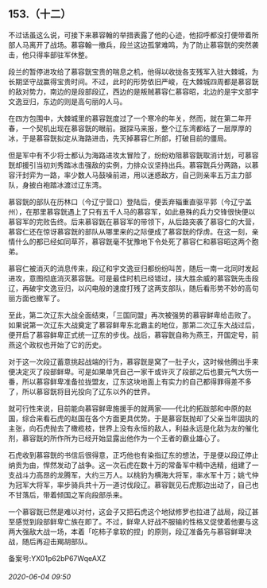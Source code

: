 ## 153.（十二）
不过话虽这么说，可接下来慕容翰的举措表露了他的心迹，他招呼都没打便带着所部人马离开了战场。慕容翰一撤兵，段兰这边孤掌难鸣，为了防止慕容皝的突然袭击，他只得率部驻军休整。



段兰的暂停进攻给了慕容皝宝贵的喘息之机，他得以收拢各支残军入驻大棘城，为长期坚守战赢得宝贵时间。不过，此时的形势依旧严峻，在大棘城四周都是慕容皝的敌对势力，南边的是段部段辽，西边的是叛贼慕容仁慕容昭，北边的是宇文部宇文逸豆归，东边的则是高句丽的人马。



在四方包围中，大棘城里的慕容皝度过了一个寒冷的年关，然而，就在第二年开春，一个契机出现在慕容皝的眼前。据探马来报，整个辽东湾都结了一层厚厚的冰，于是慕容皝拟定从海路进击，先灭掉慕容仁所部，打破目前的僵局。



但是军中有不少将士都认为海路进攻太冒险了，纷纷劝阻慕容皝取消计划，可慕容皝却援引当初刘秀踏冰击强敌的实例，力排众议坚持出兵。慕容皝兵分两路，以慕容汗封弈为一路，率少数人马鼓噪前进，用以迷惑敌方，自己则亲率五万主力部队，身披白袍踏冰渡过辽东湾。



慕容皝的部队在历林口（今辽宁营口）登陆后，便丢弃辎重直驱平郭（今辽宁盖州），在那里慕容皝遇上了只有五千人马的慕容军，如此悬殊的兵力交锋很快便以慕容军的完败告终。后来慕容皝在慕容军的带领下，从后路突袭了慕容仁的大营，慕容仁还在惊讶慕容皝的部队从哪里来的之际便成了慕容皝的俘虏。在这一刻，亲情什么的都已经如同草芥，慕容皝毫不犹豫地下令处死了慕容仁和慕容昭这两个胞弟。



慕容仁被消灭的消息传来，段辽和宇文逸豆归都纷纷叫苦，随后一南一北同时发起进攻，意图彻底消灭慕容皝。可是最佳时机已经错过，挟大胜余威的慕容皝先击段辽，再破宇文逸豆归，以闪电般的速度打残了这两支部队，随后看形势不妙的高句丽方面也撤军了。



至此，第二次辽东大战全面结束，「三国同盟」再次被强势的慕容鲜卑给击败了。如果说第一次辽东大战奠定了慕容鲜卑东北霸主的地位，那第二次辽东大战过后，便开启了慕容鲜卑正式统一辽东的步伐。战后，慕容皝自称为燕王，开国定号，前燕这个政权也开始了它的历史。



对于这一次段辽蓄意挑起战端的行为，慕容皝是窝了一肚子火，这时候他腾出手来便决定灭了段部鲜卑。可是如果单凭自己一家干或许灭了段部之后也要元气大伤一番，所以慕容鲜卑准备拉拢盟友，辽东这块地面上有实力的自己都得罪得差不多了，所以慕容皝将目光投向了辽东以外的世界。



就可行性来说，目前能向慕容鲜卑施援手的就两家——代北的拓跋部和中原的赵国，综合来看石虎的赵国在各个方面更具优势。于是慕容皝抛却了父亲当年固执的主张，向石虎抛去了橄榄枝，世界上没有永恒的敌人，利益永远是化敌为友的催化剂，慕容皝的所作所为已经开始显露出他作为一个王者的霸业雄心了。



石虎收到慕容皝的书信后很得意，正巧他也有染指辽东的想法，于是便以段辽停止纳贡为由，悍然发动了战争。这一次石虎在数十万的常备军中精中选精，组建了一支战斗力高昂的龙腾军，大约三万人。以桃豹为横海大将军，率水军十万；姚弋仲为冠军大将军，率步骑兵共十万一道讨伐段辽。慕容皝见石虎那边出动了，自己也不甘落后，带着倾国之军向段部杀来。



一个慕容皝已然是难以对付，这会子又把石虎这个地狱修罗也拉进了战局，段辽甚至感觉到段部鲜卑亡族在即了。不过，鲜卑人好战不服输的性格又促使着他要与这两大强敌大战一场，本着「吃柿子拿软的捏」的原则，段辽准备先与慕容鲜卑决战，随后再迎击羯胡部队。



备案号:YX01p62bP67WqeAXZ


###### 2020-06-04 09:50
